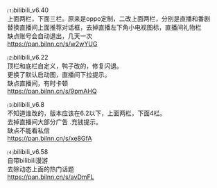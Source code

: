 ⑴bilibili_v6.40<br>
上面两栏，下面三栏。原来是oppo定制，二改上面两栏，分别是直播和番剧<br>
替换直播间上面推荐对话框，去掉直播左下角小电视图标，直播间礼物栏<br>
缺点账号会自动退出，几天一次<br>
https://pan.bilnn.cn/s/w2wYUG<br>

⑵bilibili_v6.22<br>
顶栏和底栏自定义，鸭子改的，修复闪退。<br>
更换了默认启动图，直播间下拉提示。<br>
缺点直播间，有时卡顿 <br>
https://pan.bilnn.cn/s/9pmAHQ



⑶bilibili_v6.8<br>
不知道谁改的，版本应该在6.2以下，上面两栏，下面4栏。<br>
去掉直播间大部分广告 .充钱提示。<br>
缺点不能看私信<br>
https://pan.bilnn.cn/s/xe8GfA

⑷bilibili_v6.58<br>
自带bilibili漫游<br>
去除动态上面的热门话题<br>
https://pan.bilnn.cn/s/avDmFL
